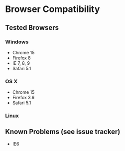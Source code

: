 # Browser Compatibility #

## Tested Browsers ##

### Windows ###

  * Chrome 15
  * Firefox 8
  * IE 7, 8, 9
  * Safari 5.1

### OS X ###

  * Chrome 15
  * Firefox 3.6
  * Safari 5.1

### Linux ###

## Known Problems (see issue tracker) ##

  * IE6